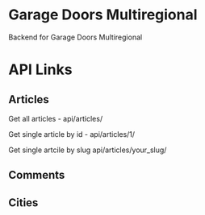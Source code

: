 # Garage Doors Multiregional
Backend for Garage Doors Multiregional

# API Links

## Articles
Get all articles - api/articles/

Get single article by id - api/articles/1/

Get single artcile by slug api/articles/your_slug/

## Comments

## Cities
